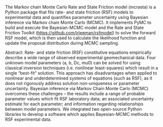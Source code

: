 
The Markov chain Monte Carlo Rate and State Friction model (mcrasta) is a Python package that fits rate- and state
friction (RSF) models to experimental data and quantifies parameter uncertainty using Bayesian inference via 
Markov chain Monte Carlo (MCMC). It implements PyMC to build and execute the Bayesian-MCMC model and the Rate 
and State Friction Toolkit (https://github.com/jrleeman/rsfmodel) to solve the forward RSF model, which is then used to 
calculate the likelihood function and update the proposal distribution during MCMC sampling. 


Abstract: Rate- and state friction (RSF) constitutive equations empirically describe a wide range of observed experimental geomechanical data. Four unknown model parameters (a, b, Dc, mu0) can be solved for using classical inversion techniques (i.e. nonlinear least-squares) which result in a single “best-fit” solution. This approach has disadvantages when applied to nonlinear and underdetermined systems of equations (such as RSF), as it does not rigorously address solution non-uniqueness or parameter uncertainty. Bayesian inference via Markov Chain Monte Carlo (MCMC) overcomes these challenges – the results include a range of probable parameter values which fit RSF laboratory data; an associated uncertainty estimate for each parameter; and information regarding relationships between model parameters. We integrated two open-source Python libraries to develop a software which applies Bayesian-MCMC methods to RSF experimental data.



